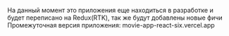 На данный момент это приложения еще находиться в разработке и будет переписано на Redux(RTK), так же будут добавлены новые фичи
Промежуточная версия приложения: movie-app-react-six.vercel.app




